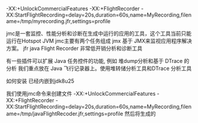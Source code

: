 


-XX:+UnlockCommercialFeatures -XX:+FlightRecorder -XX:StartFlightRecording=delay=20s,duration=60s,name=MyRecording,filename=/tmp/myrecording.jfr,settings=profile

jmc是一套监控、性能分析和诊断在生成中运行的应用的工具，这个工具当前只能运行在Hotspot JVM
jmc主要有两个任务组成
  jmx 基于 JMX来监视应用程序解决方案。
  jfr java Flight Recorder 非常低开销分析和诊断工具

有一些插件可以扩展 Java 任务控件的功能, 例如 堆dump分析和基于 DTrace 的分析
我们重点放在 Java 飞行记录器上。使用堆转储分析工具和DTrace 分析工具

如何安装
已经内嵌到jdk8u25

我们使用jmc命令来创建文件
-XX:+UnlockCommercialFeatures -XX:+FlightRecorder -
XX:StartFlightRecording=delay=20s,duration=60s,name=MyRecording,filename=/tmp/javaFlightRecoder.jfr,settings=profile
然后将生成的
